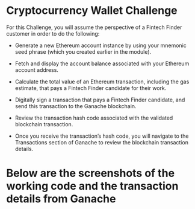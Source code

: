 # Cryptocurrency Wallet Challenge

For this Challenge, you will assume the perspective of a Fintech Finder customer in order to do the following:

- Generate a new Ethereum account instance by using your mnemonic seed phrase (which you created earlier in the module).

- Fetch and display the account balance associated with your Ethereum account address.

- Calculate the total value of an Ethereum transaction, including the gas estimate, that pays a Fintech Finder candidate for their work.

- Digitally sign a transaction that pays a Fintech Finder candidate, and send this transaction to the Ganache blockchain.

- Review the transaction hash code associated with the validated blockchain transaction.

- Once you receive the transaction’s hash code, you will navigate to the Transactions section of Ganache to review the blockchain transaction details.

# Below are the screenshots of the working code and the transaction details from Ganache

